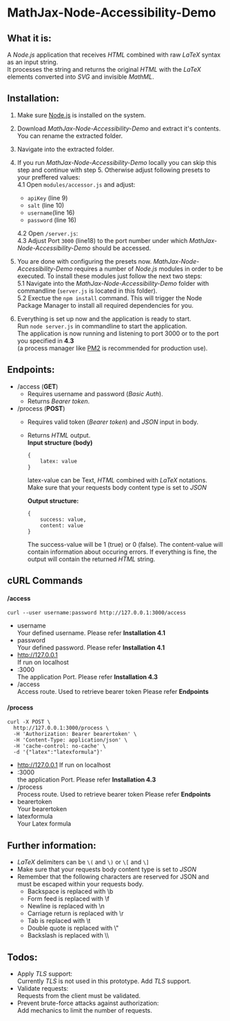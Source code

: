 # MathJax-Node-Accessibility-Demo
## What it is:
A *Node.js* application that receives *HTML* combined with raw *LaTeX* syntax as an input string.   
It processes the string and returns the original *HTML* with the *LaTeX* elements converted into *SVG* and invisible *MathML*.

## Installation:
1. Make sure [Node.js](https://nodejs.org/en/) is installed on the system.   
2. Download *MathJax-Node-Accessibility-Demo* and extract it's contents. You can rename the extracted folder.   
3. Navigate into the extracted folder.   
4. If you run *MathJax-Node-Accessibility-Demo* locally you can skip this step and continue with step 5. Otherwise adjust following presets to your preffered values:   
   4.1 Open `modules/accessor.js` and adjust:   
   - `apiKey` (line 9)
   - `salt` (line 10)
   - `username`(line 16)
   - `password` (line 16)
 
   4.2 Open `/server.js`:   
   4.3 Adjust Port `3000` (line18) to the port number under which *MathJax-Node-Accessibility-Demo* should be accessed.

5. You are done with configuring the presets now. *MathJax-Node-Accessibility-Demo* requires a number of *Node.js* modules in order to be executed.   To install these modules just follow the next two steps:   
   5.1 Navigate into the *MathJax-Node-Accessibility-Demo* folder with commandline (`server.js` is located in this folder).   
   5.2 Exectue the `npm install` command. This will trigger the Node Package Manager to install all required dependencies for you.   

6. Everything is set up now and the application is ready to start.   
Run `node server.js` in commandline to start the application.   
The application is now running and listening to port 3000 or to the port you specified in **4.3**   
(a process manager like [PM2](https://www.npmjs.com/package/pm2) is recommended for production use).

## Endpoints:
- /access (**GET**)
   - Requires username and password (*Basic Auth*).
   - Returns *Bearer token*.
- /process (**POST**)
   - Requires valid token (*Bearer token*) and *JSON* input in body.
   - Returns *HTML* output.   
   **Input structure (body)**
      ```
      {
          latex: value
      }
      ```
      latex-value can be Text, *HTML* combined with *LaTeX* notations.   
      Make sure that your requests body content type is set to *JSON*

      **Output structure:**
      ```
      {
          success: value,
          content: value
      }
      ```
      The success-value will be 1 (true) or 0 (false).
      The content-value will contain information about occuring errors. 
      If everything is fine, the output will contain the returned *HTML* string.


## cURL Commands

#### /access
```
curl --user username:password http://127.0.0.1:3000/access
```

- username   
  Your defined username. Please refer **Installation 4.1**
- password   
  Your defined password. Please refer **Installation 4.1**
- http://127.0.0.1   
  If run on localhost
- :3000   
  The application Port. Please refer **Installation 4.3**
- /access   
  Access route. Used to retrieve bearer token Please refer **Endpoints**

#### /process
```
curl -X POST \
  http://127.0.0.1:3000/process \
  -H 'Authorization: Bearer bearertoken' \
  -H 'Content-Type: application/json' \
  -H 'cache-control: no-cache' \
  -d '{"latex":"latexformula"}'
```


- http://127.0.0.1 
 If run on localhost
- :3000   
  the application Port. Please refer **Installation 4.3**
- /process   
  Process route. Used to retrieve bearer token Please refer **Endpoints**
- bearertoken   
  Your bearertoken
- latexformula   
  Your Latex formula

## Further information:
- *LaTeX* delimiters can be `\(` and `\)` or `\[` and `\]`   
- Make sure that your requests body content type is set to *JSON*   
- Remember that the following characters are reserved for JSON and must be escaped within your requests body.   
     - Backspace is replaced with \b   
     - Form feed is replaced with \f   
     - Newline is replaced with \n   
     - Carriage return is replaced with \r   
     - Tab is replaced with \t   
     - Double quote is replaced with \\"   
     - Backslash is replaced with \\\\   

## Todos:
- Apply *TLS* support:   
Currently *TLS* is not used in this prototype. Add *TLS* support.   
- Validate requests:   
Requests from the client must be validated.   
- Prevent brute-force attacks against authorization:   
Add mechanics to limit the number of requests.
